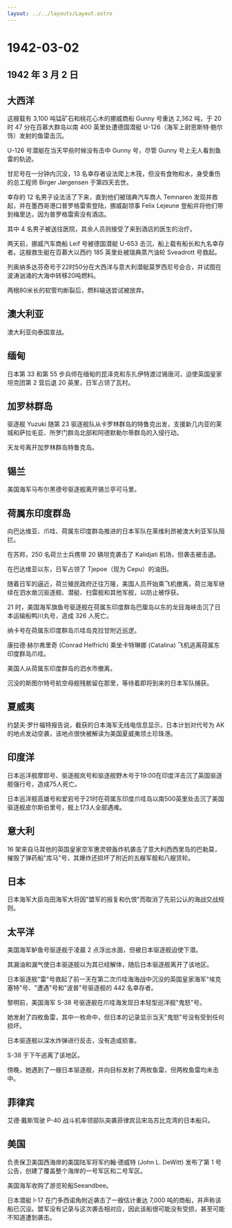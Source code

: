 ```yaml
---
layout: ../../layouts/Layout.astro
---
```


# 1942-03-02

## 1942 年 3 月 2 日

## 大西洋

这艘载有 3,100 吨锰矿石和桃花心木的挪威商船 Gunny 号重达 2,362 吨，于 20
时 47 分在百慕大群岛以南 400 英里处遭德国潜艇
U-126（海军上尉恩斯特·鲍尔饰）发射的鱼雷击沉。

U-126 号潜艇在当天早些时候没有击中 Gunny 号，尽管 Gunny
号上无人看到鱼雷的轨迹。

甘尼号在一分钟内沉没，13
名幸存者设法爬上木筏，但没有食物和水，身受重伤的总工程师 Birger
Jørgensen 于第四天去世。

幸存的 12 名男子设法活了下来，直到他们被瑞典汽车商人 Temnaren
发现并救起，并在墨西哥港口普罗格雷索登陆，挪威副领事 Felix Lejeune
登船并将他们带到梅里达，因为普罗格雷索没有酒店。

其中 4 名男子被送往医院，其余人员则接受了来到酒店的医生的治疗。

两天前，挪威汽车商船 Leif 号被德国潜艇 U-653
击沉，船上载有船长和九名幸存者。这艘救生艇在百慕大以西约 185
英里处被瑞典蒸汽油轮 Sveadrott 号救起。

列奥纳多达芬奇号于22时50分在大西洋与意大利潜艇莫罗西尼号会合，并试图在波涛汹涌的大海中转移20吨燃料。

两根80米长的软管均断裂后，燃料输送尝试被放弃。

## 澳大利亚

澳大利亚向泰国宣战。

## 缅甸

日本第 33 和第 55
步兵师在缅甸的昆泽克和东扎伊特渡过锡唐河，迫使英国皇家坦克团第 2 营后退
20 英里，日军占领了瓦村。

## 加罗林群岛

驱逐舰 Yuzuki 随第 23
驱逐舰队从卡罗林群岛的特鲁克出发，支援新几内亚的莱城和萨拉毛亚、所罗门群岛北部和阿德默勒尔蒂群岛的入侵行动。

天龙号离开加罗林群岛特鲁克岛。

## 锡兰

美国海军马布尔黑德号驱逐舰离开锡兰亭可马里。

## 荷属东印度群岛

向巴达维亚、爪哇、荷属东印度群岛推进的日本军队在莱维利昂被澳大利亚军队阻拦。

在苏邦，250 名荷兰士兵携带 20 辆坦克袭击了 Kalidjati
机场，但袭击被击退。

在巴达维亚以东，日军占领了 Tjepoe（现为 Cepu）的油田。

随着日军的逼近，荷兰殖民政府迁往万隆，美国人员开始乘飞机撤离，荷兰海军继续在泗水凿沉驱逐舰、潜艇、扫雷舰和其他军舰，以防止被俘获。

21
时，美国海军旗鱼号驱逐舰在荷属东印度群岛巴厘岛以东的龙目海峡击沉了日本运输船鸭川丸号，造成
326 人死亡。

纳卡号在荷属东印度群岛爪哇岛克拉甘附近巡逻。

康拉德·赫尔弗里奇 (Conrad Helfrich) 乘坐卡特琳娜 (Catalina)
飞机逃离荷属东印度群岛爪哇。

美国人从荷属东印度群岛的泗水市撤离。

沉没的斯图尔特号航空母舰残骸留在那里，等待着即将到来的日本军队捕获。

## 夏威夷

约瑟夫·罗什福特报告说，截获的日本海军无线电信息显示，日本计划对代号为 AK
的地点发动空袭，该地点很快被解读为美国夏威夷领土珍珠港。

## 印度洋

日本巡洋舰摩耶号、驱逐舰岚号和驱逐舰野木号于19:00在印度洋击沉了英国驱逐舰强行号，造成75人死亡。

日本巡洋舰高雄号和爱宕号于21时在荷属东印度爪哇岛以南500英里处击沉了美国驱逐舰皮尔斯伯里号，舰上173人全部遇难。

## 意大利

16
架来自马耳他的英国皇家空军惠灵顿轰炸机袭击了意大利西西里岛的巴勒莫，摧毁了弹药船"库马"号，其爆炸还损坏了附近的五艘军舰和八艘货轮。

## 日本

日本海军大臣岛田海军大将因"盟军的报复和仇恨"而取消了先前公认的海战交战规则。

## 太平洋

美国海军鲈鱼号驱逐舰于凌晨 2 点浮出水面，但被日本驱逐舰迫使下潜。

其漏油和漏气使日本驱逐舰以为其已经解体，随后日本驱逐舰离开了该地区。

日本驱逐舰"雷"号救起了前一天在第二次爪哇海海战中沉没的英国皇家海军"埃克塞特"号、"遭遇"号和"波普"号驱逐舰的
442 名幸存者。

黎明前，美国海军 S-38 号驱逐舰在爪哇海发现日本轻型巡洋舰"鬼怒"号。

她发射了四枚鱼雷，其中一枚命中，但日本的记录显示当天"鬼怒"号没有受到任何损坏。

日本驱逐舰以深水炸弹进行反击，没有造成损害。

S-38 于下午逃离了该地区。

傍晚，她遇到了一艘日本驱逐舰，并向目标发射了两枚鱼雷，但两枚鱼雷均未击中。

## 菲律宾

艾德·戴斯驾驶 P-40 战斗机率领部队突袭菲律宾吕宋岛苏比克湾的日本船只。

## 美国

负责保卫美国西海岸的美国陆军将军约翰·德威特 (John L. DeWitt) 发布了第 1
号公告，创建了覆盖整个海岸的一号军区和二号军区。

美国海军收购了游览轮船Seeandbee。

日本潜艇 I-17 在门多西诺角附近袭击了一艘估计重达 7,000
吨的商船，并声称该船已沉没。盟军没有记录与这次袭击相对应，因此该船很可能没有受损，甚至可能不知道遭到袭击。